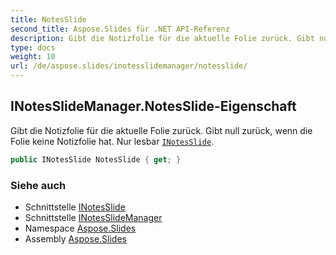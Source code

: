 ```yaml
---
title: NotesSlide
second_title: Aspose.Slides für .NET API-Referenz
description: Gibt die Notizfolie für die aktuelle Folie zurück. Gibt null zurück, wenn die Folie keine Notizfolie hat. Nur lesbar INotesSlide aspose.slides/inotesslide.
type: docs
weight: 10
url: /de/aspose.slides/inotesslidemanager/notesslide/
---
```


## INotesSlideManager.NotesSlide-Eigenschaft

Gibt die Notizfolie für die aktuelle Folie zurück. Gibt null zurück, wenn die Folie keine Notizfolie hat. Nur lesbar [`INotesSlide`](../../inotesslide).

```csharp
public INotesSlide NotesSlide { get; }
```

### Siehe auch

* Schnittstelle [INotesSlide](../../inotesslide)
* Schnittstelle [INotesSlideManager](../../inotesslidemanager)
* Namespace [Aspose.Slides](../../inotesslidemanager)
* Assembly [Aspose.Slides](../../../)

<!-- NICHT BEARBEITEN: generiert von xmldocmd für Aspose.Slides.dll -->